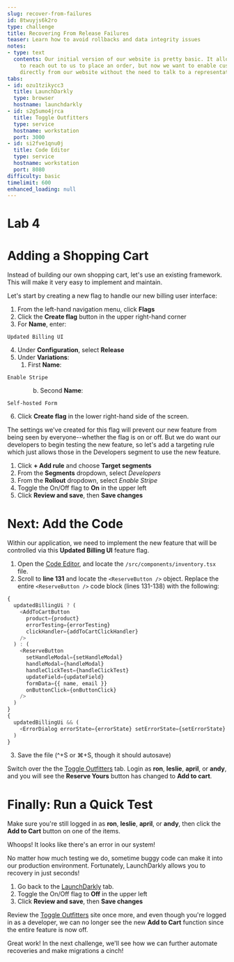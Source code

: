 ```yaml
---
slug: recover-from-failures
id: 8twuyjs6k2ro
type: challenge
title: Recovering From Release Failures
teaser: Learn how to avoid rollbacks and data integrity issues
notes:
- type: text
  contents: Our initial version of our website is pretty basic. It allows visitors
    to reach out to us to place an order, but now we want to enable customers to order
    directly from our website without the need to talk to a representative.
tabs:
- id: ozu1tzikycc3
  title: LaunchDarkly
  type: browser
  hostname: launchdarkly
- id: s2g5umo4jrca
  title: Toggle Outfitters
  type: service
  hostname: workstation
  port: 3000
- id: si2fve1qnu0j
  title: Code Editor
  type: service
  hostname: workstation
  port: 8080
difficulty: basic
timelimit: 600
enhanced_loading: null
---
```


# Lab 4

# Adding a Shopping Cart

Instead of building our own shopping cart, let's use an existing framework. This will make it very easy to implement and maintain.

Let's start by creating a new flag to handle our new billing user interface:

1. From the left-hand navigation menu, click **Flags**
2. Click the **Create flag** button in the upper right-hand corner
3. For **Name**, enter:
```text
Updated Billing UI
```
4. Under **Configuration**, select **Release**
5. Under **Variations**:
   1. First **Name**:
```text
Enable Stripe
```
&nbsp;&nbsp;&nbsp;&nbsp;&nbsp;&nbsp;&nbsp;&nbsp;&nbsp;&nbsp;&nbsp;&nbsp;&nbsp;&nbsp;&nbsp;b. Second **Name**:
```text
Self-hosted Form
```
6. Click **Create flag** in the lower right-hand side of the screen.

The settings we've created for this flag will prevent our new feature from being seen by everyone--whether the flag is on or off. But we do want our developers to begin testing the new feature, so let's add a targeting rule which just allows those in the Developers segment to use the new feature.

1. Click **+ Add rule** and choose **Target segments**
1. From the **Segments** dropdown, select *Developers*
1. From the **Rollout** dropdown, select *Enable Stripe*
1. Toggle the On/Off flag to **On** in the upper left
1. Click **Review and save**, then **Save changes**


# Next: Add the Code

Within our application, we need to implement the new feature that will be controlled via this **Updated Billing UI** feature flag.

1. Open the [Code Editor](#tab-2), and locate the `/src/components/inventory.tsx` file.
2. Scroll to **line 131** and locate the `<ReserveButton />` object. Replace the entire `<ReserveButton />` code block (lines 131-138) with the following:

```js
{
  updatedBillingUi ? (
    <AddToCartButton
      product={product}
      errorTesting={errorTesting}
      clickHandler={addToCartClickHandler}
    />
  ) : (
    <ReserveButton
      setHandleModal={setHandleModal}
      handleModal={handleModal}
      handleClickTest={handleClickTest}
      updateField={updateField}
      formData={{ name, email }}
      onButtonClick={onButtonClick}
    />
  )
}
{
  updatedBillingUi && (
    <ErrorDialog errorState={errorState} setErrorState={setErrorState} />
  )
}
```
3. Save the file (^+S or ⌘+S, though it should autosave)

Switch over the the [Toggle Outfitters](#tab-1) tab. Login as **ron**, **leslie**, **april**, or **andy**, and you will see the **Reserve Yours** button has changed to **Add to cart**.


# Finally: Run a Quick Test

Make sure you're still logged in as **ron**, **leslie**, **april**, or **andy**, then click the **Add to Cart** button on one of the items.

Whoops! It looks like there's an error in our system!

No matter how much testing we do, sometime buggy code can make it into our production environment. Fortunately, LaunchDarkly allows you to recovery in just seconds!

1. Go back to the [LaunchDarkly](#tab-0) tab.
1. Toggle the On/Off flag to **Off** in the upper left
1. Click **Review and save**, then **Save changes**

Review the [Toggle Outfitters](#tab-1) site once more, and even though you're logged in as a developer, we can no longer see the new **Add to Cart** function since the entire feature is now off.

Great work! In the next challenge, we'll see how we can further automate recoveries and make migrations a cinch!
